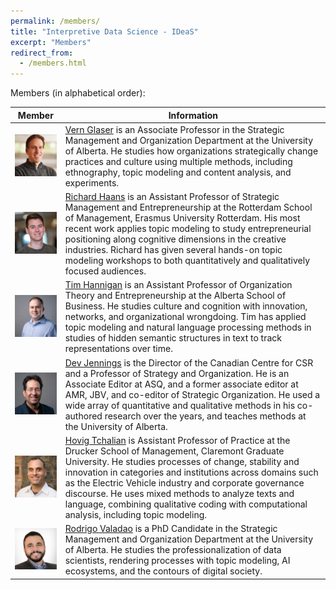 ```yaml
---
permalink: /members/
title: "Interpretive Data Science - IDeaS"
excerpt: "Members"
redirect_from: 
  - /members.html
---
```


Members (in alphabetical order):

| Member  | Information |
| ------------- | ------------- |
|![Vern Glaser](/images/vern.png)| [Vern Glaser](https://apps.ualberta.ca/directory/person/vglaser) is an Associate Professor in the Strategic Management and Organization Department at the University of Alberta. He studies how organizations strategically change practices and culture using multiple methods, including ethnography, topic modeling and content analysis, and experiments.|
|![Richard Haans](/images/richard.png)| [Richard Haans](https://www.rsm.nl/people/richard-haans/) is an Assistant Professor of Strategic Management and Entrepreneurship at the Rotterdam School of Management, Erasmus University Rotterdam. His most recent work applies topic modeling to study entrepreneurial positioning along cognitive dimensions in the creative industries. Richard has given several hands-on topic modeling workshops to both quantitatively and qualitatively focused audiences.|
|![Tim Hannigan](/images/tim.png)| [Tim Hannigan](https://apps.ualberta.ca/directory/person/thanniga) is an Assistant Professor of Organization Theory and Entrepreneurship at the Alberta School of Business. He studies culture and cognition with innovation, networks, and organizational wrongdoing. Tim has applied topic modeling and natural language processing methods in studies of hidden semantic structures in text to track representations over time.|
|![Dev Jennings](/images/dev.png)| [Dev Jennings](https://apps.ualberta.ca/directory/person/dj1) is the Director of the Canadian Centre for CSR and a Professor of Strategy and Organization. He is an Associate Editor at ASQ, and a former associate editor at AMR, JBV, and co-editor of Strategic Organization. He used a wide array of quantitative and qualitative methods in his co-authored research over the years, and teaches methods at the University of Alberta.|
|![Hovig Tchalian](/images/hovig.png)| [Hovig Tchalian](https://www.cgu.edu/people/hovig-tchalian/) is Assistant Professor of Practice at the Drucker School of Management, Claremont Graduate University. He studies processes of change, stability and innovation in categories and institutions across domains such as the Electric Vehicle industry and corporate governance discourse. He uses mixed methods to analyze texts and language, combining qualitative coding with computational analysis, including topic modeling.
|![Rodrigo Valadao](/images/rodrigo.png)| [Rodrigo Valadao](https://www.ualberta.ca/business/programs/phd/students/rodrigo-valadao.html) is a PhD Candidate in the Strategic Management and Organization Department at the University of Alberta. He studies the professionalization of data scientists, rendering processes with topic modeling, AI ecosystems, and the contours of digital society.|
